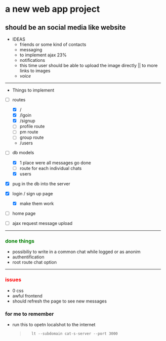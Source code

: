 # a new web app project

## should be an social media like website

- IDEAS
  - friends or some kind of contacts
  - messaging
  - to implement ajax 23%
  - notifications
  - this time user should be able to upload the image directly || to more links to images
  - _voice_

---

- Things to implement
- [ ] routes
  - [x] /
  - [x] /lgoin
  - [x] /signup
  - [ ] profile route
  - [ ] pm route
  - [ ] group route
  - /users
- [ ] db models

  - [x] 1 place were all messages go done
  - [ ] route for each individual chats
  - [x] users

- [x] pug in the db into the server
- [x] login / sign up page
  - [x] make them work
- [ ] home page
- [ ] ajax request message upload

---

### <p style="color:green">done things<p>

- possibiliy to write in a common chat while logged or as anonim
- authentification
- root route chat option

---

### <p style="color:red">issues<p>

- 0 css
- awful frontend
- should refresh the page to see new messages

### for me to remember

- run this to opetn localshot to the internet
  >        lt --subdomain cat-s-server --port 3000

